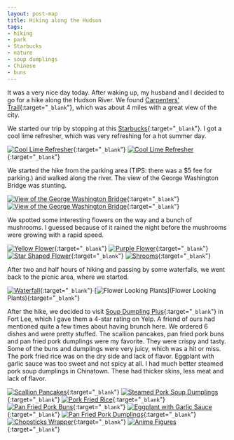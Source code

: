 ```yaml
---
layout: post-map
title: Hiking along the Hudson
tags:
- hiking
- park
- Starbucks
- nature
- soup dumplings
- Chinese
- buns
---
```


It was a very nice day today. After waking up, my husband and I decided to go for a hike along the Hudson River. We found [Carpenters' Trail](https://goo.gl/FrWpAh){:target="`_blank`"}, which was about 4 miles with a great view of the city.

We started our trip by stopping at this [Starbucks](https://goo.gl/3ML13A){:target="`_blank`"}. I got a cool lime refresher, which was very refreshing for a hot summer day.

[![Cool Lime Refresher](https://goo.gl/KfUCtn "Cool Lime Refresher")](https://goo.gl/o3ut2k){:target="`_blank`"} [![Cool Lime Refresher](https://goo.gl/XzP5mM "Cool Lime Refresher")](https://goo.gl/ovEfWq){:target="`_blank`"}

We started the hike from the parking area (TIPS: there was a $5 fee for parking.) and walked along the river. The view of the George Washington Bridge was stunting.

[![View of the George Washington Bridge](https://goo.gl/fYeD9H "View of the George Washington Bridge")](https://goo.gl/h2jnEK){:target="`_blank`"} [![View of the George Washington Bridge](https://goo.gl/rfPHNc "View of the George Washington Bridge")](https://goo.gl/LD5Wub){:target="`_blank`"}

We spotted some interesting flowers on the way and a bunch of mushrooms. I guessed because of it rained the night before the mushrooms were growing with a rapid speed.

[![Yellow Flower](https://goo.gl/M11yCF "Yellow Flower")](https://goo.gl/txvw4T){:target="`_blank`"} [![Purple Flower](https://goo.gl/x23eFf "Purple Flower")](https://goo.gl/q2TPmK){:target="`_blank`"} [![Star Shaped Flower](https://goo.gl/qCF3p3 "Star Shaped Flower")](https://goo.gl/x3gfNi){:target="`_blank`"} [![Shrooms](https://goo.gl/wdgarf "Shrooms")](https://goo.gl/4WN4Cr){:target="`_blank`"}

After two and half hours of hiking and passing by some waterfalls, we went back to the picnic area, where we started.

[![Waterfall](https://goo.gl/o7RQU3 "Waterfall")](https://goo.gl/X4caje){:target="`_blank`"} [![Flower Looking Plants](https://goo.gl/8REUMj "Flower Looking Plants")](Flower Looking Plants){:target="`_blank`"}

After the hike, we decided to visit [Soup Dumpling Plus](https://goo.gl/v4wv1T){:target="`_blank`"} in Fort Lee, which I gave them a 4-star rating on Yelp. A friend of ours had mentioned quite a few times about having brunch here. We ordered 6 dishes and were pretty stuffed. The scallion pancakes, pan fried pork buns and pan fried pork dumplings were my favorite. They were crispy and tasty. Some of the buns and dumplings were very juicy, which was a hit or miss. The pork fried rice was on the dry side and lack of flavor. Eggplant with garlic sauce was too sweet and not spicy at all. I had much better steamed pork soup dumplings in Chinatown. These had thicker skins, less meat and lack of flavor.

[![Scallion Pancakes](https://goo.gl/LL65iy "Scallion Pancakes")](https://goo.gl/PPqnDX){:target="`_blank`"} [![Steamed Pork Soup Dumplings](https://goo.gl/Rjz1NC "Steamed Pork Soup Dumplings")](https://goo.gl/htG1t7){:target="`_blank`"} [![Pork Fried Rice](https://goo.gl/mwUUw8 "Pork Fried Rice")](https://goo.gl/Pqbg3j){:target="`_blank`"} [![Pan Fried Pork Buns](https://goo.gl/Hz3izf "Pan Fried Pork Buns")](https://goo.gl/3yYGQJ){:target="`_blank`"} [![Eggplant with Garlic Sauce](https://goo.gl/GKvxpU "Eggplant with Garlic Sauce")](https://goo.gl/wG5ckA){:target="`_blank`"} [![Pan Fried Pork Dumplings](https://goo.gl/RbQMmq "Pan Fried Pork Dumplings")](https://goo.gl/tnLa9h){:target="`_blank`"} [![Chopsticks Wrapper](https://goo.gl/CXRjtd "Chopsticks Wrapper")](https://goo.gl/TpUXwP){:target="`_blank`"} [![Anime Figures](https://goo.gl/T5CuVQ "Anime Figures")](https://goo.gl/15w4TX){:target="`_blank`"}

